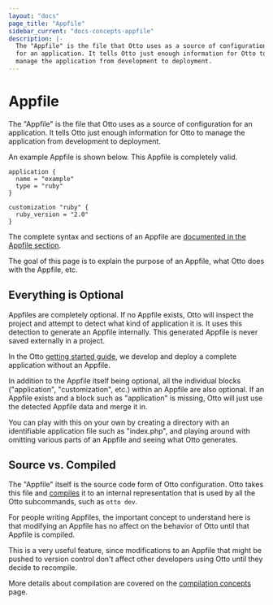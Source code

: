 ```yaml
---
layout: "docs"
page_title: "Appfile"
sidebar_current: "docs-concepts-appfile"
description: |-
  The "Appfile" is the file that Otto uses as a source of configuration
  for an application. It tells Otto just enough information for Otto to
  manage the application from development to deployment.
---
```


# Appfile

The "Appfile" is the file that Otto uses as a source of configuration
for an application. It tells Otto just enough information for Otto to
manage the application from development to deployment.

An example Appfile is shown below. This Appfile is completely valid.

```
application {
  name = "example"
  type = "ruby"
}

customization "ruby" {
  ruby_version = "2.0"
}
```

The complete syntax and sections of an Appfile are
[documented in the Appfile section](/docs/appfile).

The goal of this page is to explain the purpose of an Appfile,
what Otto does with the Appfile, etc.

## Everything is Optional

Appfiles are completely optional. If no Appfile exists, Otto will
inspect the project and attempt to detect what kind of application it is.
It uses this detection to generate an Appfile internally. This generated
Appfile is never saved externally in a project.

In the Otto [getting started guide](/intro/getting-started), we develop
and deploy a complete application without an Appfile.

In addition to the Appfile itself being optional, all the individual
blocks ("application", "customization", etc.) within an Appfile are also
optional. If an Appfile exists and a block such as "application" is missing,
Otto will just use the detected Appfile data and merge it in.

You can play with this on your own by creating a directory with an
identifiable application file such as "index.php", and playing around with
omitting various parts of an Appfile and seeing what Otto generates.

## Source vs. Compiled

The "Appfile" itself is the source code form of Otto configuration.
Otto takes this file and [compiles](/docs/concepts/compile.html) it to
an internal representation that is used by all the Otto subcommands,
such as `otto dev`.

For people writing Appfiles, the important concept to understand here is
that modifying an Appfile has no affect on the behavior of Otto until
that Appfile is compiled.

This is a very useful feature, since modifications to an Appfile that
might be pushed to version control don't affect other developers using
Otto until they decide to recompile.

More details about compilation are covered on the
[compilation concepts](/docs/concepts/compile.html) page.
